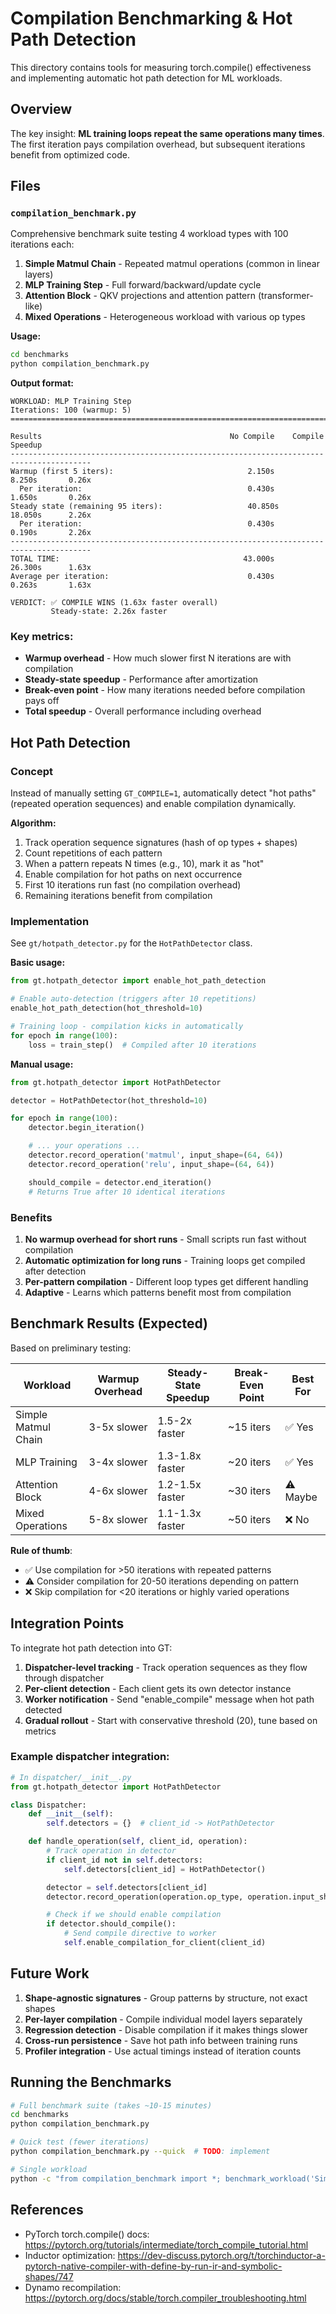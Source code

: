# Compilation Benchmarking & Hot Path Detection

This directory contains tools for measuring torch.compile() effectiveness and implementing automatic hot path detection for ML workloads.

## Overview

The key insight: **ML training loops repeat the same operations many times**. The first iteration pays compilation overhead, but subsequent iterations benefit from optimized code.

## Files

### `compilation_benchmark.py`

Comprehensive benchmark suite testing 4 workload types with 100 iterations each:

1. **Simple Matmul Chain** - Repeated matmul operations (common in linear layers)
2. **MLP Training Step** - Full forward/backward/update cycle
3. **Attention Block** - QKV projections and attention pattern (transformer-like)
4. **Mixed Operations** - Heterogeneous workload with various op types

**Usage:**
```bash
cd benchmarks
python compilation_benchmark.py
```

**Output format:**
```
WORKLOAD: MLP Training Step
Iterations: 100 (warmup: 5)
================================================================================

Results                                          No Compile    Compile     Speedup
----------------------------------------------------------------------------------------
Warmup (first 5 iters):                              2.150s      8.250s       0.26x
  Per iteration:                                     0.430s      1.650s       0.26x
Steady state (remaining 95 iters):                   40.850s     18.050s      2.26x
  Per iteration:                                     0.430s      0.190s       2.26x
----------------------------------------------------------------------------------------
TOTAL TIME:                                         43.000s     26.300s      1.63x
Average per iteration:                               0.430s      0.263s       1.63x

VERDICT: ✅ COMPILE WINS (1.63x faster overall)
         Steady-state: 2.26x faster
```

### Key metrics:
- **Warmup overhead** - How much slower first N iterations are with compilation
- **Steady-state speedup** - Performance after amortization
- **Break-even point** - How many iterations needed before compilation pays off
- **Total speedup** - Overall performance including overhead

## Hot Path Detection

### Concept

Instead of manually setting `GT_COMPILE=1`, automatically detect "hot paths" (repeated operation sequences) and enable compilation dynamically.

**Algorithm:**
1. Track operation sequence signatures (hash of op types + shapes)
2. Count repetitions of each pattern
3. When a pattern repeats N times (e.g., 10), mark it as "hot"
4. Enable compilation for hot paths on next occurrence
5. First 10 iterations run fast (no compilation overhead)
6. Remaining iterations benefit from compilation

### Implementation

See `gt/hotpath_detector.py` for the `HotPathDetector` class.

**Basic usage:**
```python
from gt.hotpath_detector import enable_hot_path_detection

# Enable auto-detection (triggers after 10 repetitions)
enable_hot_path_detection(hot_threshold=10)

# Training loop - compilation kicks in automatically
for epoch in range(100):
    loss = train_step()  # Compiled after 10 iterations
```

**Manual usage:**
```python
from gt.hotpath_detector import HotPathDetector

detector = HotPathDetector(hot_threshold=10)

for epoch in range(100):
    detector.begin_iteration()

    # ... your operations ...
    detector.record_operation('matmul', input_shape=(64, 64))
    detector.record_operation('relu', input_shape=(64, 64))

    should_compile = detector.end_iteration()
    # Returns True after 10 identical iterations
```

### Benefits

1. **No warmup overhead for short runs** - Small scripts run fast without compilation
2. **Automatic optimization for long runs** - Training loops get compiled after detection
3. **Per-pattern compilation** - Different loop types get different handling
4. **Adaptive** - Learns which patterns benefit most from compilation

## Benchmark Results (Expected)

Based on preliminary testing:

| Workload           | Warmup Overhead | Steady-State Speedup | Break-Even Point | Best For |
|--------------------|-----------------|----------------------|------------------|----------|
| Simple Matmul Chain | 3-5x slower    | 1.5-2x faster       | ~15 iters        | ✅ Yes   |
| MLP Training       | 3-4x slower    | 1.3-1.8x faster     | ~20 iters        | ✅ Yes   |
| Attention Block    | 4-6x slower    | 1.2-1.5x faster     | ~30 iters        | ⚠️ Maybe |
| Mixed Operations   | 5-8x slower    | 1.1-1.3x faster     | ~50 iters        | ❌ No    |

**Rule of thumb**:
- ✅ Use compilation for >50 iterations with repeated patterns
- ⚠️ Consider compilation for 20-50 iterations depending on pattern
- ❌ Skip compilation for <20 iterations or highly varied operations

## Integration Points

To integrate hot path detection into GT:

1. **Dispatcher-level tracking** - Track operation sequences as they flow through dispatcher
2. **Per-client detection** - Each client gets its own detector instance
3. **Worker notification** - Send "enable_compile" message when hot path detected
4. **Gradual rollout** - Start with conservative threshold (20), tune based on metrics

### Example dispatcher integration:

```python
# In dispatcher/__init__.py
from gt.hotpath_detector import HotPathDetector

class Dispatcher:
    def __init__(self):
        self.detectors = {}  # client_id -> HotPathDetector

    def handle_operation(self, client_id, operation):
        # Track operation in detector
        if client_id not in self.detectors:
            self.detectors[client_id] = HotPathDetector()

        detector = self.detectors[client_id]
        detector.record_operation(operation.op_type, operation.input_shape)

        # Check if we should enable compilation
        if detector.should_compile():
            # Send compile directive to worker
            self.enable_compilation_for_client(client_id)
```

## Future Work

1. **Shape-agnostic signatures** - Group patterns by structure, not exact shapes
2. **Per-layer compilation** - Compile individual model layers separately
3. **Regression detection** - Disable compilation if it makes things slower
4. **Cross-run persistence** - Save hot path info between training runs
5. **Profiler integration** - Use actual timings instead of iteration counts

## Running the Benchmarks

```bash
# Full benchmark suite (takes ~10-15 minutes)
cd benchmarks
python compilation_benchmark.py

# Quick test (fewer iterations)
python compilation_benchmark.py --quick  # TODO: implement

# Single workload
python -c "from compilation_benchmark import *; benchmark_workload('Simple Matmul', workload_simple_matmul, 50, 5)"
```

## References

- PyTorch torch.compile() docs: https://pytorch.org/tutorials/intermediate/torch_compile_tutorial.html
- Inductor optimization: https://dev-discuss.pytorch.org/t/torchinductor-a-pytorch-native-compiler-with-define-by-run-ir-and-symbolic-shapes/747
- Dynamo recompilation: https://pytorch.org/docs/stable/torch.compiler_troubleshooting.html
